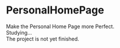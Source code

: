 # PersonalHomePage
Make the Personal Home Page more Perfect.  
Studying...  
The project is not yet finished.

